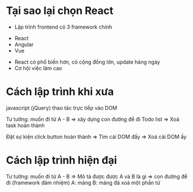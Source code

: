 # Tại sao lại chọn React
- Lập trình frontend có 3 framework chính
+ React
+ Angular
+ Vue

- React có phổ biến hơn, có cộng đồng lớn, update hàng ngày
- Cơ hội việc làm cao

# Cách lập trình khi xưa
javascript (jQuery) thao tác trực tiếp vào DOM

Tư tưởng: muốn đi từ A - B => xây dựng con đường để đi
Todo list => Xoá task hoàn thành

Đặt sự kiện click button hoàn thành => Tìm cái DOM đấy => Xoá cái DOM ấy

# Cách lập trình hiện đại
Tư tưởng: muốn đi từ A - B => Mô tả được được A và B là gì 
=> con đường để đi (framework đảm nhiệm)
A: mảng
B: mảng đã xoá một phần tử